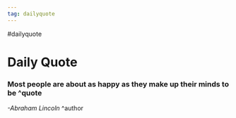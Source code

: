```yaml
---
tag: dailyquote
---
```


#dailyquote

# Daily Quote

### Most people are about as happy as they make up their minds to be ^quote
*-Abraham Lincoln* ^author
